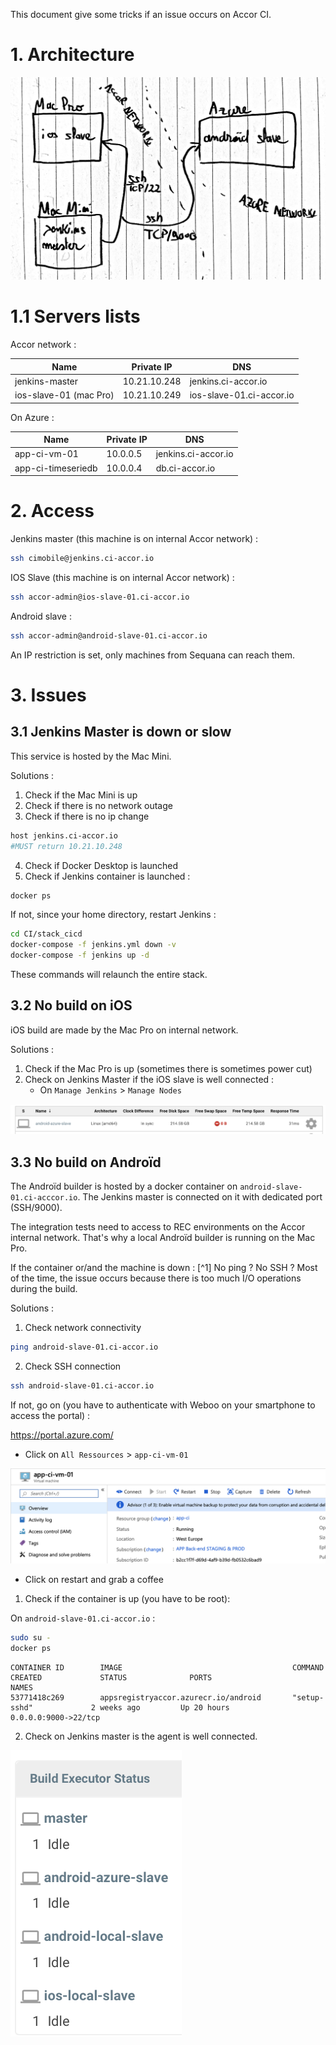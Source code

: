 This document give some tricks if an issue occurs on Accor CI.

# 1. Architecture

![Apps CI-Accor](/assets/ci-net.jpg "Basic network architecture")

# 1.1 Servers lists

Accor network :

| Name | Private IP | DNS 
------ | ---------- | ---
| jenkins-master | 10.21.10.248 | jenkins.ci-accor.io
| ios-slave-01 (mac Pro) | 10.21.10.249 | ios-slave-01.ci-accor.io

On Azure :


| Name | Private IP | DNS 
------ | ---------- | ---
| app-ci-vm-01 | 10.0.0.5 | jenkins.ci-accor.io
| app-ci-timeseriedb | 10.0.0.4 | db.ci-accor.io

# 2. Access

Jenkins master (this machine is on internal Accor network) : 

```bash
ssh cimobile@jenkins.ci-accor.io
```

IOS Slave (this machine is on internal Accor network) : 

```bash
ssh accor-admin@ios-slave-01.ci-accor.io
```

Android slave :

```bash
ssh accor-admin@android-slave-01.ci-accor.io
```

An IP restriction is set, only machines from Sequana can reach them.

# 3. Issues

## 3.1 Jenkins Master is down or slow

This service is hosted by the Mac Mini.

Solutions :

1. Check if the Mac Mini is up
2. Check if there is no network outage
3. Check if there is no ip change

```bash
host jenkins.ci-accor.io
#MUST return 10.21.10.248
```

4. Check if Docker Desktop is launched
5. Check if Jenkins container is launched :

```bash
docker ps
```

If not, since your home directory, restart Jenkins :

```bash
cd CI/stack_cicd
docker-compose -f jenkins.yml down -v
docker-compose -f jenkins up -d
```

These commands will relaunch the entire stack.

## 3.2 No build on iOS

iOS build are made by the Mac Pro on internal network.

Solutions :

1. Check if the Mac Pro is up (sometimes there is sometimes power cut)
2. Check on Jenkins Master if the iOS slave is well connected :
    * On `Manage Jenkins` > `Manage Nodes`
    
![Apps CI-Accor](/assets/connected2.png "Basic network architecture")
  
## 3.3 No build on Androïd

The Androïd builder is hosted by a docker container on `android-slave-01.ci-acccor.io`. The Jenkins master is connected on it with dedicated port (SSH/9000). 

The integration tests need to access to REC environments on the Accor internal network. That's why a local Androïd builder is running on the Mac Pro.

If the container or/and the machine is down : [^1] No ping ? No SSH ? Most of the time, the issue occurs because there is too much I/O operations during the build.

Solutions :

1. Check network connectivity

```bash
ping android-slave-01.ci-accor.io
```

2. Check SSH connection

```bash
ssh android-slave-01.ci-accor.io
```

If not, go on (you have to authenticate with Weboo on your smartphone to access the portal) :

https://portal.azure.com/

* Click on `All Ressources` > `app-ci-vm-01`

![Apps CI-Accor](/assets/azure-reboot.png "Restart VM")

* Click on restart and grab a coffee

1. Check if the container is up (you have to be root):

On `android-slave-01.ci-accor.io` :

```bash
sudo su -
docker ps
```

```
CONTAINER ID        IMAGE                                      COMMAND                  CREATED             STATUS              PORTS                                                              NAMES
53771418c269        appsregistryaccor.azurecr.io/android       "setup-sshd"             2 weeks ago         Up 20 hours         0.0.0.0:9000->22/tcp
```

2. Check on Jenkins master is the agent is well connected.

![Apps CI-Accor](/assets/connected.png "Agent connected")